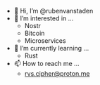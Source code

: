 - 👋 Hi, I’m @rubenvanstaden
- 👀 I’m interested in ...
  - Nostr
  - Bitcoin
  - Microservices
- 🌱 I’m currently learning ...
  - Rust
- 📫 How to reach me ...
  - rvs.cipher@proton.me
